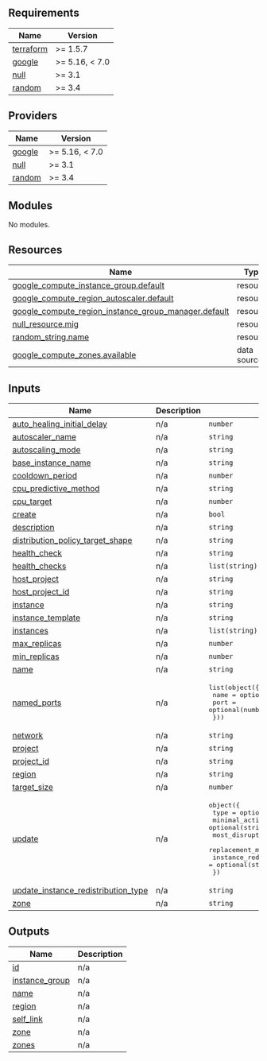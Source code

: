 <!-- BEGIN_TF_DOCS -->
## Requirements

| Name | Version |
|------|---------|
| <a name="requirement_terraform"></a> [terraform](#requirement\_terraform) | >= 1.5.7 |
| <a name="requirement_google"></a> [google](#requirement\_google) | >= 5.16, < 7.0 |
| <a name="requirement_null"></a> [null](#requirement\_null) | >= 3.1 |
| <a name="requirement_random"></a> [random](#requirement\_random) | >= 3.4 |

## Providers

| Name | Version |
|------|---------|
| <a name="provider_google"></a> [google](#provider\_google) | >= 5.16, < 7.0 |
| <a name="provider_null"></a> [null](#provider\_null) | >= 3.1 |
| <a name="provider_random"></a> [random](#provider\_random) | >= 3.4 |

## Modules

No modules.

## Resources

| Name | Type |
|------|------|
| [google_compute_instance_group.default](https://registry.terraform.io/providers/hashicorp/google/latest/docs/resources/compute_instance_group) | resource |
| [google_compute_region_autoscaler.default](https://registry.terraform.io/providers/hashicorp/google/latest/docs/resources/compute_region_autoscaler) | resource |
| [google_compute_region_instance_group_manager.default](https://registry.terraform.io/providers/hashicorp/google/latest/docs/resources/compute_region_instance_group_manager) | resource |
| [null_resource.mig](https://registry.terraform.io/providers/hashicorp/null/latest/docs/resources/resource) | resource |
| [random_string.name](https://registry.terraform.io/providers/hashicorp/random/latest/docs/resources/string) | resource |
| [google_compute_zones.available](https://registry.terraform.io/providers/hashicorp/google/latest/docs/data-sources/compute_zones) | data source |

## Inputs

| Name | Description | Type | Default | Required |
|------|-------------|------|---------|:--------:|
| <a name="input_auto_healing_initial_delay"></a> [auto\_healing\_initial\_delay](#input\_auto\_healing\_initial\_delay) | n/a | `number` | `300` | no |
| <a name="input_autoscaler_name"></a> [autoscaler\_name](#input\_autoscaler\_name) | n/a | `string` | `null` | no |
| <a name="input_autoscaling_mode"></a> [autoscaling\_mode](#input\_autoscaling\_mode) | n/a | `string` | `"OFF"` | no |
| <a name="input_base_instance_name"></a> [base\_instance\_name](#input\_base\_instance\_name) | n/a | `string` | `null` | no |
| <a name="input_cooldown_period"></a> [cooldown\_period](#input\_cooldown\_period) | n/a | `number` | `60` | no |
| <a name="input_cpu_predictive_method"></a> [cpu\_predictive\_method](#input\_cpu\_predictive\_method) | n/a | `string` | `"NONE"` | no |
| <a name="input_cpu_target"></a> [cpu\_target](#input\_cpu\_target) | n/a | `number` | `0.6` | no |
| <a name="input_create"></a> [create](#input\_create) | n/a | `bool` | `true` | no |
| <a name="input_description"></a> [description](#input\_description) | n/a | `string` | `null` | no |
| <a name="input_distribution_policy_target_shape"></a> [distribution\_policy\_target\_shape](#input\_distribution\_policy\_target\_shape) | n/a | `string` | `"EVEN"` | no |
| <a name="input_health_check"></a> [health\_check](#input\_health\_check) | n/a | `string` | `null` | no |
| <a name="input_health_checks"></a> [health\_checks](#input\_health\_checks) | n/a | `list(string)` | `null` | no |
| <a name="input_host_project"></a> [host\_project](#input\_host\_project) | n/a | `string` | `null` | no |
| <a name="input_host_project_id"></a> [host\_project\_id](#input\_host\_project\_id) | n/a | `string` | `null` | no |
| <a name="input_instance"></a> [instance](#input\_instance) | n/a | `string` | `null` | no |
| <a name="input_instance_template"></a> [instance\_template](#input\_instance\_template) | n/a | `string` | `null` | no |
| <a name="input_instances"></a> [instances](#input\_instances) | n/a | `list(string)` | `null` | no |
| <a name="input_max_replicas"></a> [max\_replicas](#input\_max\_replicas) | n/a | `number` | `10` | no |
| <a name="input_min_replicas"></a> [min\_replicas](#input\_min\_replicas) | n/a | `number` | `1` | no |
| <a name="input_name"></a> [name](#input\_name) | n/a | `string` | `null` | no |
| <a name="input_named_ports"></a> [named\_ports](#input\_named\_ports) | n/a | <pre>list(object({<br/>    name = optional(string)<br/>    port = optional(number)<br/>  }))</pre> | `[]` | no |
| <a name="input_network"></a> [network](#input\_network) | n/a | `string` | `"default"` | no |
| <a name="input_project"></a> [project](#input\_project) | n/a | `string` | `null` | no |
| <a name="input_project_id"></a> [project\_id](#input\_project\_id) | n/a | `string` | n/a | yes |
| <a name="input_region"></a> [region](#input\_region) | n/a | `string` | `null` | no |
| <a name="input_target_size"></a> [target\_size](#input\_target\_size) | n/a | `number` | `2` | no |
| <a name="input_update"></a> [update](#input\_update) | n/a | <pre>object({<br/>    type                         = optional(string)<br/>    minimal_action               = optional(string)<br/>    most_disruptive_action       = optional(string)<br/>    replacement_method           = optional(string)<br/>    instance_redistribution_type = optional(string)<br/>  })</pre> | `{}` | no |
| <a name="input_update_instance_redistribution_type"></a> [update\_instance\_redistribution\_type](#input\_update\_instance\_redistribution\_type) | n/a | `string` | `"PROACTIVE"` | no |
| <a name="input_zone"></a> [zone](#input\_zone) | n/a | `string` | `null` | no |

## Outputs

| Name | Description |
|------|-------------|
| <a name="output_id"></a> [id](#output\_id) | n/a |
| <a name="output_instance_group"></a> [instance\_group](#output\_instance\_group) | n/a |
| <a name="output_name"></a> [name](#output\_name) | n/a |
| <a name="output_region"></a> [region](#output\_region) | n/a |
| <a name="output_self_link"></a> [self\_link](#output\_self\_link) | n/a |
| <a name="output_zone"></a> [zone](#output\_zone) | n/a |
| <a name="output_zones"></a> [zones](#output\_zones) | n/a |
<!-- END_TF_DOCS -->
